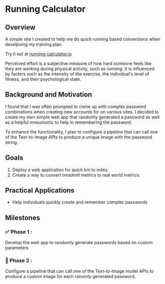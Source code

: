 # Running Calculator

## Overview
A simple site I created to help me do quick running based conversions when develpoing my training plan.

Try it out at [running-calculator.io](http://running-calculator.io/)


Perceived effort is a subjective measure of how hard someone feels like they are working during physical activity, such as running. It is influenced by factors such as the intensity of the exercise, the individual's level of fitness, and their psychological state.

## Background and Motivation

I found that I was often prompted to come up with complex password combinations when creating new accounts for on various sites. I decided to create my own simple web app that randomly generated a password as well as a helpful mneumonic to help in remembering the password. 

To enhance the functionality, I plan to configure a pipeline that can call one of the Text-to-Image APIs to produce a unique image with the password string.

## Goals

1. Deploy a web application for quick km to miles.
2. Create a way to convert treadmill metrics to real world metrics.

## Practical Applications

- Help individuals quickly create and remember complex passwords

## Milestones

### :white_check_mark: Phase 1 :
Develop the web app to randomly generate passwords based on custom parameters

### :white_square_button: Phase 2 :
Configure a pipeline that can call one of the Text-to-Image model APIs to produce a custom image for each ranomly generated password. 



